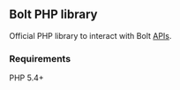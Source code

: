 ## Bolt PHP library

Official PHP library to interact with Bolt [APIs](https://docs.bolt.com/reference).

### Requirements

PHP 5.4+

